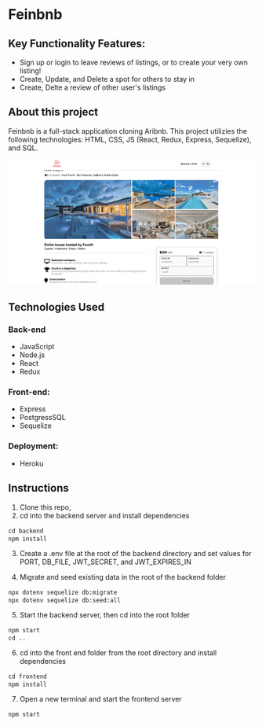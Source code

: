 # Feinbnb

## Key Functionality Features:

- Sign up or login to leave reviews of listings, or to create your very own listing!
- Create, Update, and Delete a spot for others to stay in
- Create, Delte a review of other user's listings

## About this project

Feinbnb is a full-stack application cloning Aribnb. This project utilizies the following technologies: HTML, CSS, JS (React, Redux, Express, Sequelize), and SQL.

![example-picture]

[example-picture]: readme-example.png

## Technologies Used

### Back-end

- JavaScript
- Node.js
- React
- Redux

### Front-end:

- Express
- PostgressSQL
- Sequelize

### Deployment:

- Heroku

## Instructions

1. Clone this repo,
2. cd into the backend server and install dependencies

```
cd backend
npm install
```

3. Create a .env file at the root of the backend directory and set values for PORT, DB_FILE, JWT_SECRET, and JWT_EXPIRES_IN

4. Migrate and seed existing data in the root of the backend folder

```
npx dotenv sequelize db:migrate
npx dotenv sequelize db:seed:all
```

5. Start the backend server, then cd into the root folder

```
npm start
cd ..
```

6. cd into the front end folder from the root directory and install dependencies

```
cd frontend
npm install
```

7. Open a new terminal and start the frontend server

```
npm start
```
